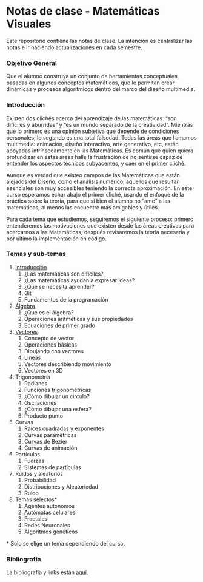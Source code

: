 # Notas de clase - Matemáticas Visuales

Este repositorio contiene las notas de clase. La intención es centralizar las notas e ir haciendo actualizaciones en cada semestre.

### Objetivo General

Que el alumno construya un conjunto de herramientas conceptuales, basadas en
algunos conceptos matemáticos, que le permitan crear dinámicas y procesos
algorítmicos dentro del marco del diseño multimedia.

### Introducción

Existen dos clichés acerca del aprendizaje de las matemáticas: “son difíciles y
aburridas” y “es un mundo separado de la creatividad”. Mientras que lo primero
es una opinión subjetiva que depende de condiciones personales; lo segundo es
una total falsedad. Todas las áreas que llamamos multimedia: animación, diseño
interactivo, arte generativo, etc, están apoyadas intrínsecamente en las
Matemáticas. Es común que quien quiera profundizar en estas áreas halle la
frustración de no sentirse capaz de entender los aspectos técnicos subyacentes,
y caer en el primer cliché.

Aunque es verdad que existen campos de las Matemáticas que están alejados del
Diseño, como el análisis numérico, aquellos que resultan esenciales son muy
accesibles teniendo la correcta aproximación. En este curso esperamos echar
abajo el primer cliché, usando el enfoque de la práctica sobre la teoría, para
que si bien el alumno no “ame” a las matemáticas, al menos las encuentre más
amigables y útiles.

Para cada tema que estudiemos, seguiremos el siguiente proceso: primero
entenderemos las motivaciones que existen desde las áreas creativas para
acercarnos a las Matemáticas, después revisaremos la teoría necesaria y por
último la implementación en código.

### Temas y sub-temas

1. [Introducción](introduction/index.md)
   1. ¿Las matemáticas son difíciles?
   2. ¿Las matemáticas ayudan a expresar ideas?
   3. ¿Qué se necesita aprender?
   4. Git
   5. Fundamentos de la programación
2. [Álgebra](algebra.md/index.md)
   1. ¿Que es el álgebra?
   2. Operaciones aritméticas y sus propiedades
   3. Ecuaciones de primer grado
3. [Vectores](vectors.md)
   1. Concepto de vector
   2. Operaciones básicas
   3. Dibujando con vectores
   4. Lineas
   5. Vectores describiendo movimiento
   6. Vectores en 3D
4. Trigonometría
   1. Radianes
   2. Funciones trigonométricas
   3. ¿Cómo dibujar un circulo?
   4. Oscilaciones
   5. ¿Cómo dibujar una esfera?
   6. Producto punto
5. Curvas
   1. Raíces cuadradas y exponentes
   2. Curvas paramétricas
   3. Curvas de Bezier
   4. Curvas de animación
6. Partículas
   1. Fuerzas
   2. Sistemas de partículas
7. Ruidos y aleatorios
   1. Probabilidad
   2. Distribuciones y Aleatoriedad
   3. Ruido
8. Temas selectos\*
   1. Agentes autónomos
   2. Autómatas celulares
   3. Fractales
   4. Redes Neuronales
   5. Algoritmos genéticos

\* Solo se elige un tema dependiendo del curso.

### Bibliografía

La bibliografía y links están [aquí](bibliography.md).
